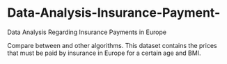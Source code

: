 # Data-Analysis-Insurance-Payment-
Data Analysis Regarding Insurance Payments in Europe

Compare between and other algorithms. This dataset contains the prices that must be paid by insurance in Europe for a certain age and BMI.

